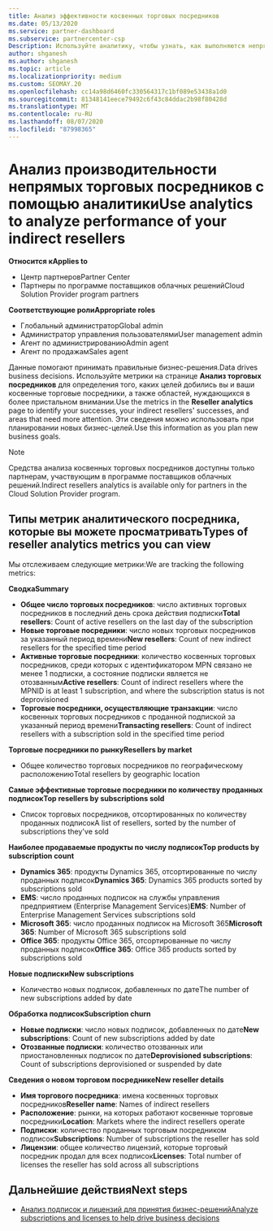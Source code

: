 ```yaml
---
title: Анализ эффективности косвенных торговых посредников
ms.date: 05/13/2020
ms.service: partner-dashboard
ms.subservice: partnercenter-csp
Description: Используйте аналитику, чтобы узнать, как выполняются непрямые торговые посредники, как их успеха, так и области, которые могут потребовать больше внимания.
author: shganesh
ms.author: shganesh
ms.topic: article
ms.localizationpriority: medium
ms.custom: SEOMAY.20
ms.openlocfilehash: cc14a98d6460fc330564317c1bf089e53438a1d0
ms.sourcegitcommit: 81348141eece79492c6f43c84ddac2b98f80428d
ms.translationtype: MT
ms.contentlocale: ru-RU
ms.lasthandoff: 08/07/2020
ms.locfileid: "87998365"
---
```

# <a name="use-analytics-to-analyze-performance-of-your-indirect-resellers"></a><span data-ttu-id="95f9b-103">Анализ производительности непрямых торговых посредников с помощью аналитики</span><span class="sxs-lookup"><span data-stu-id="95f9b-103">Use analytics to analyze performance of your indirect resellers</span></span>

<span data-ttu-id="95f9b-104">**Относится к**</span><span class="sxs-lookup"><span data-stu-id="95f9b-104">**Applies to**</span></span>

- <span data-ttu-id="95f9b-105">Центр партнеров</span><span class="sxs-lookup"><span data-stu-id="95f9b-105">Partner Center</span></span>
- <span data-ttu-id="95f9b-106">Партнеры по программе поставщиков облачных решений</span><span class="sxs-lookup"><span data-stu-id="95f9b-106">Cloud Solution Provider program partners</span></span>

<span data-ttu-id="95f9b-107">**Соответствующие роли**</span><span class="sxs-lookup"><span data-stu-id="95f9b-107">**Appropriate roles**</span></span>

- <span data-ttu-id="95f9b-108">Глобальный администратор</span><span class="sxs-lookup"><span data-stu-id="95f9b-108">Global admin</span></span>
- <span data-ttu-id="95f9b-109">Администратор управления пользователями</span><span class="sxs-lookup"><span data-stu-id="95f9b-109">User management admin</span></span>
- <span data-ttu-id="95f9b-110">Агент по администрированию</span><span class="sxs-lookup"><span data-stu-id="95f9b-110">Admin agent</span></span>
- <span data-ttu-id="95f9b-111">Агент по продажам</span><span class="sxs-lookup"><span data-stu-id="95f9b-111">Sales agent</span></span>

<span data-ttu-id="95f9b-112">Данные помогают принимать правильные бизнес-решения.</span><span class="sxs-lookup"><span data-stu-id="95f9b-112">Data drives business decisions.</span></span> <span data-ttu-id="95f9b-113">Используйте метрики на странице **Анализ торговых посредников** для определения того, каких целей добились вы и ваши косвенные торговые посредники, а также областей, нуждающихся в более пристальном внимании.</span><span class="sxs-lookup"><span data-stu-id="95f9b-113">Use the metrics in the **Reseller analytics** page to identify your successes, your indirect resellers' successes, and areas that need more attention.</span></span> <span data-ttu-id="95f9b-114">Эти сведения можно использовать при планировании новых бизнес-целей.</span><span class="sxs-lookup"><span data-stu-id="95f9b-114">Use this information as you plan new business goals.</span></span>

> [!NOTE]
> <span data-ttu-id="95f9b-115">Средства анализа косвенных торговых посредников доступны только партнерам, участвующим в программе поставщиков облачных решений.</span><span class="sxs-lookup"><span data-stu-id="95f9b-115">Indirect resellers analytics is available only for partners in the Cloud Solution Provider program.</span></span>

## <a name="types-of-reseller-analytics-metrics-you-can-view"></a><span data-ttu-id="95f9b-116">Типы метрик аналитического посредника, которые вы можете просматривать</span><span class="sxs-lookup"><span data-stu-id="95f9b-116">Types of reseller analytics metrics you can view</span></span>

<span data-ttu-id="95f9b-117">Мы отслеживаем следующие метрики:</span><span class="sxs-lookup"><span data-stu-id="95f9b-117">We are tracking the following metrics:</span></span>

<span data-ttu-id="95f9b-118">**Сводка**</span><span class="sxs-lookup"><span data-stu-id="95f9b-118">**Summary**</span></span>  
 - <span data-ttu-id="95f9b-119">**Общее число торговых посредников**: число активных торговых посредников в последний день срока действия подписки</span><span class="sxs-lookup"><span data-stu-id="95f9b-119">**Total resellers**: Count of active resellers on the last day of the subscription</span></span>  
 - <span data-ttu-id="95f9b-120">**Новые торговые посредники**: число новых торговых посредников за указанный период времени</span><span class="sxs-lookup"><span data-stu-id="95f9b-120">**New resellers**: Count of new indirect resellers for the specified time period</span></span>  
 - <span data-ttu-id="95f9b-121">**Активные торговые посредники**: количество косвенных торговых посредников, среди которых с идентификатором MPN связано не менее 1 подписки, а состояние подписки является не отозванным</span><span class="sxs-lookup"><span data-stu-id="95f9b-121">**Active resellers**: Count of indirect resellers where the MPNID is at least 1 subscription, and where the subscription status is not deprovisioned</span></span>  
 - <span data-ttu-id="95f9b-122">**Торговые посредники, осуществляющие транзакции**: число косвенных торговых посредников с проданной подпиской за указанный период времени</span><span class="sxs-lookup"><span data-stu-id="95f9b-122">**Transacting resellers**: Count of indirect resellers with a subscription sold in the specified time period</span></span>  

<span data-ttu-id="95f9b-123">**Торговые посредники по рынку**</span><span class="sxs-lookup"><span data-stu-id="95f9b-123">**Resellers by market**</span></span>  
 - <span data-ttu-id="95f9b-124">Общее количество торговых посредников по географическому расположению</span><span class="sxs-lookup"><span data-stu-id="95f9b-124">Total resellers by geographic location</span></span>  

<span data-ttu-id="95f9b-125">**Самые эффективные торговые посредники по количеству проданных подписок**</span><span class="sxs-lookup"><span data-stu-id="95f9b-125">**Top resellers by subscriptions sold**</span></span>
 - <span data-ttu-id="95f9b-126">Список торговых посредников, отсортированных по количеству проданных подписок</span><span class="sxs-lookup"><span data-stu-id="95f9b-126">A list of resellers, sorted by the number of subscriptions they've sold</span></span>  

<span data-ttu-id="95f9b-127">**Наиболее продаваемые продукты по числу подписок**</span><span class="sxs-lookup"><span data-stu-id="95f9b-127">**Top products by subscription count**</span></span>  
 - <span data-ttu-id="95f9b-128">**Dynamics 365**: продукты Dynamics 365, отсортированные по числу проданных подписок</span><span class="sxs-lookup"><span data-stu-id="95f9b-128">**Dynamics 365**: Dynamics 365 products sorted by subscriptions sold</span></span>  
 - <span data-ttu-id="95f9b-129">**EMS**: число проданных подписок на службы управления предприятием (Enterprise Management Services)</span><span class="sxs-lookup"><span data-stu-id="95f9b-129">**EMS**: Number of Enterprise Management Services subscriptions sold</span></span>  
 - <span data-ttu-id="95f9b-130">**Microsoft 365**: число проданных подписок на Microsoft 365</span><span class="sxs-lookup"><span data-stu-id="95f9b-130">**Microsoft 365**: Number of Microsoft 365 subscriptions sold</span></span>  
 - <span data-ttu-id="95f9b-131">**Office 365**: продукты Office 365, отсортированные по числу проданных подписок</span><span class="sxs-lookup"><span data-stu-id="95f9b-131">**Office 365**: Office 365 products sorted by subscriptions sold</span></span>  

<span data-ttu-id="95f9b-132">**Новые подписки**</span><span class="sxs-lookup"><span data-stu-id="95f9b-132">**New subscriptions**</span></span>  
 - <span data-ttu-id="95f9b-133">Количество новых подписок, добавленных по дате</span><span class="sxs-lookup"><span data-stu-id="95f9b-133">The number of new subscriptions added by date</span></span>  

<span data-ttu-id="95f9b-134">**Обработка подписок**</span><span class="sxs-lookup"><span data-stu-id="95f9b-134">**Subscription churn**</span></span>  
 - <span data-ttu-id="95f9b-135">**Новые подписки**: число новых подписок, добавленных по дате</span><span class="sxs-lookup"><span data-stu-id="95f9b-135">**New subscriptions**: Count of new subscriptions added by date</span></span>  
 - <span data-ttu-id="95f9b-136">**Отозванные подписки**: количество отозванных или приостановленных подписок по дате</span><span class="sxs-lookup"><span data-stu-id="95f9b-136">**Deprovisioned subscriptions**: Count of subscriptions deprovisioned or suspended by date</span></span>  

<span data-ttu-id="95f9b-137">**Сведения о новом торговом посреднике**</span><span class="sxs-lookup"><span data-stu-id="95f9b-137">**New reseller details**</span></span>  
 - <span data-ttu-id="95f9b-138">**Имя торгового посредника**: имена косвенных торговых посредников</span><span class="sxs-lookup"><span data-stu-id="95f9b-138">**Reseller name**: Names of indirect resellers</span></span>  
 - <span data-ttu-id="95f9b-139">**Расположение**: рынки, на которых работают косвенные торговые посредники</span><span class="sxs-lookup"><span data-stu-id="95f9b-139">**Location**: Markets where the indirect resellers operate</span></span>  
 - <span data-ttu-id="95f9b-140">**Подписки**: количество проданных торговым посредником подписок</span><span class="sxs-lookup"><span data-stu-id="95f9b-140">**Subscriptions**: Number of subscriptions the reseller has sold</span></span>  
 - <span data-ttu-id="95f9b-141">**Лицензии**: общее количество лицензий, которые торговый посредник продал для всех подписок</span><span class="sxs-lookup"><span data-stu-id="95f9b-141">**Licenses**: Total number of licenses the reseller has sold across all subscriptions</span></span>  
  
## <a name="next-steps"></a><span data-ttu-id="95f9b-142">Дальнейшие действия</span><span class="sxs-lookup"><span data-stu-id="95f9b-142">Next steps</span></span>

- [<span data-ttu-id="95f9b-143">Анализ подписок и лицензий для принятия бизнес-решений</span><span class="sxs-lookup"><span data-stu-id="95f9b-143">Analyze subscriptions and licenses to help drive business decisions</span></span>](analyze-subscriptions-licenses.md)